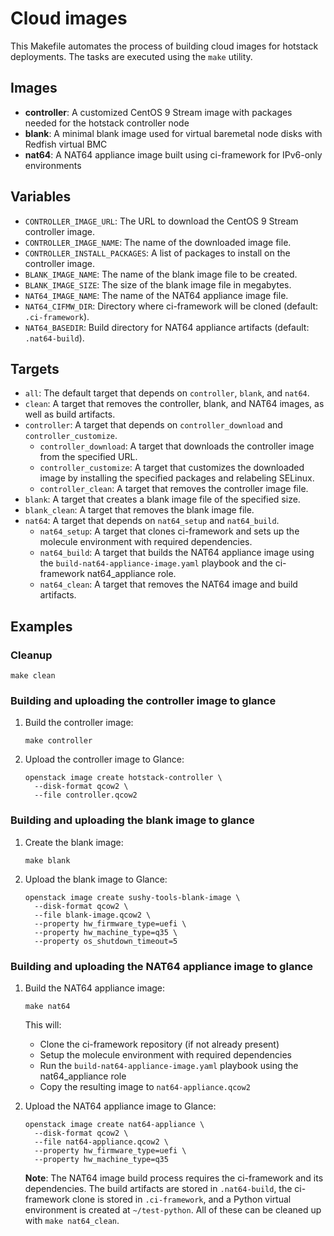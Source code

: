 <!--
// Assisted by watsonx Code Assistant
// Code generated by WCA@IBM in this programming language is not approved for
// use in IBM product development.
-->
# Cloud images

This Makefile automates the process of building cloud images for hotstack
deployments. The tasks are executed using the `make` utility.

## Images

- **controller**: A customized CentOS 9 Stream image with packages needed for
  the hotstack controller node
- **blank**: A minimal blank image used for virtual baremetal node disks with
  Redfish virtual BMC
- **nat64**: A NAT64 appliance image built using ci-framework for IPv6-only
  environments

## Variables

- `CONTROLLER_IMAGE_URL`: The URL to download the CentOS 9 Stream controller
  image.
- `CONTROLLER_IMAGE_NAME`: The name of the downloaded image file.
- `CONTROLLER_INSTALL_PACKAGES`: A list of packages to install on the
  controller image.
- `BLANK_IMAGE_NAME`: The name of the blank image file to be created.
- `BLANK_IMAGE_SIZE`: The size of the blank image file in megabytes.
- `NAT64_IMAGE_NAME`: The name of the NAT64 appliance image file.
- `NAT64_CIFMW_DIR`: Directory where ci-framework will be cloned (default:
  `.ci-framework`).
- `NAT64_BASEDIR`: Build directory for NAT64 appliance artifacts (default:
  `.nat64-build`).

## Targets

- `all`: The default target that depends on `controller`, `blank`, and `nat64`.
- `clean`: A target that removes the controller, blank, and NAT64 images, as
  well as build artifacts.
- `controller`: A target that depends on `controller_download` and
  `controller_customize`.
  - `controller_download`: A target that downloads the controller image from
    the specified URL.
  - `controller_customize`: A target that customizes the downloaded image by
    installing the specified packages and relabeling SELinux.
  - `controller_clean`: A target that removes the controller image file.
- `blank`: A target that creates a blank image file of the specified size.
- `blank_clean`: A target that removes the blank image file.
- `nat64`: A target that depends on `nat64_setup` and `nat64_build`.
  - `nat64_setup`: A target that clones ci-framework and sets up the molecule
    environment with required dependencies.
  - `nat64_build`: A target that builds the NAT64 appliance image using the
    `build-nat64-appliance-image.yaml` playbook and the ci-framework
    nat64_appliance role.
  - `nat64_clean`: A target that removes the NAT64 image and build artifacts.

## Examples

### Cleanup

```shell
make clean
```

### Building and uploading the controller image to glance

1. Build the controller image:

   ```shell
   make controller
   ```

2. Upload the controller image to Glance:

   ```shell
   openstack image create hotstack-controller \
     --disk-format qcow2 \
     --file controller.qcow2
   ```

### Building and uploading the blank image to glance

1. Create the blank image:

   ```shell
   make blank
   ```

2. Upload the blank image to Glance:

   ```shell
   openstack image create sushy-tools-blank-image \
     --disk-format qcow2 \
     --file blank-image.qcow2 \
     --property hw_firmware_type=uefi \
     --property hw_machine_type=q35 \
     --property os_shutdown_timeout=5
   ```

### Building and uploading the NAT64 appliance image to glance

1. Build the NAT64 appliance image:

   ```shell
   make nat64
   ```

   This will:
   - Clone the ci-framework repository (if not already present)
   - Setup the molecule environment with required dependencies
   - Run the `build-nat64-appliance-image.yaml` playbook using the
     nat64_appliance role
   - Copy the resulting image to `nat64-appliance.qcow2`

2. Upload the NAT64 appliance image to Glance:

   ```shell
   openstack image create nat64-appliance \
     --disk-format qcow2 \
     --file nat64-appliance.qcow2 \
     --property hw_firmware_type=uefi \
     --property hw_machine_type=q35
   ```

   **Note**: The NAT64 image build process requires the ci-framework and its
   dependencies. The build artifacts are stored in `.nat64-build`, the
   ci-framework clone is stored in `.ci-framework`, and a Python virtual
   environment is created at `~/test-python`. All of these can be cleaned up
   with `make nat64_clean`.
